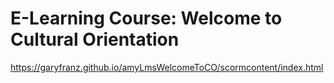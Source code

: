 # E-Learning Course: Welcome to Cultural Orientation

https://garyfranz.github.io/amyLmsWelcomeToCO/scormcontent/index.html
